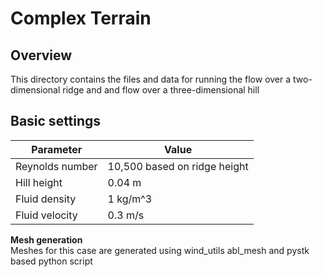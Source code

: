 # Complex Terrain 

## Overview
This directory contains the files and data for running the flow over a two-dimensional ridge and
and flow over a three-dimensional hill

## Basic settings

| Parameter       | Value                        |
|-----------------|------------------------------|
| Reynolds number | 10,500 based on ridge height |
| Hill height     | 0.04 m                       |
| Fluid density   | 1 kg/m^3                     |
| Fluid velocity  | 0.3 m/s                      |

**Mesh generation**  
Meshes for this case are generated using wind_utils abl_mesh and pystk based python script
